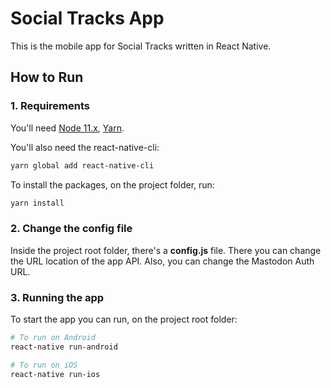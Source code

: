 # Social Tracks App

This is the mobile app for Social Tracks written in React Native.

## How to Run

### 1. Requirements

You'll need [Node 11.x](https://nodejs.org), [Yarn](https://yarnpkg.com).

You'll also need the react-native-cli:

```bash
yarn global add react-native-cli
```

To install the packages, on the project folder, run:

```bash
yarn install
```

### 2. Change the config file

Inside the project root folder, there's a **config.js** file. There you can change the URL location of the app API. Also, you can change the Mastodon Auth URL.

### 3. Running the app

To start the app you can run, on the project root folder:

```bash
# To run on Android
react-native run-android

# To run on iOS
react-native run-ios
```

